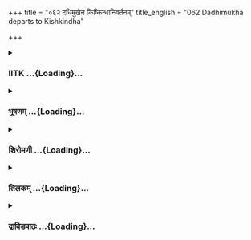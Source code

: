 +++
title = "०६२ दधिमुखेन किष्किन्धानिवर्तनम्"
title_english = "062 Dadhimukha departs to Kishkindha"

+++
<div caption="श्रीराम-हरिसीताराममूर्ति-घनपाठिभ्यां वचनम्" class="audioEmbed" src="https://archive.org/download/Ramayana-recitation-Sriram-harisItArAmamUrti-Ghanapaati-v2/Kanda_5/Kanda_5_SK-062-Dadhimukha_departs_to_Kishkindha.mp3"></div>

<div class="js_include collapsed" newlevelforh1="3" title="IITK" unfilled url="/purANam/rAmAyaNam/audIchya-pAThaH/iitk/5_sundarakANDam/08-rAma-darshanam/062_dadhimukhena_kiShkindhAnivartanam.md">
<details><summary><h3>IITK ...{Loading}...</h3></summary>

Guards of Madhuvanam headed by Dadhimukha move to report to Sugriva.



#### श्लोकः
##### मूलम्
तानुवाच हरिश्रेष्ठो हनुमान्वानरर्षभः।  
अव्यग्रमनसो यूयं मधु सेवत वानराः॥5.62.1॥  
अहमावारयिष्यामि युष्माकं परिपन्थिनः।

##### शब्दार्थः
हरिश्रेष्ठः foremost of the monkeys, वानरर्षभः bull among vanaras, हनुमान् Hanuman, तान् them, उवाच spoke, वानराः vanaras, यूयम् looking at, अव्यग्रमनसः devoid of any fear in your mind, मधु honey, सेवत take, अहम् I, युष्माकम् those, परिपन्थिनः who object to your action, अवायिष्यामि will prevent.

##### आङ्ग्लानुवादः
Hanuman, the foremost of the monkeys, bull among vanaras said, 'Enjoy the honey devoid of any fear. I shall prevent those who object to your action'.



#### श्लोकः
##### मूलम्
श्रुत्वा हनुमतो वाक्यं हरीणां प्रवरोऽङ्गदः॥5.62.2॥  
प्रत्युवाच प्रसन्नात्मा पिबन्तु हरयो मधु।

##### शब्दार्थः
हनुमतः Hanuman, वाक्यम् these words, श्रुत्वा hearing, हरीणाम् to the monkeys, प्रवरः distinguished, अङ्गदः Angada, प्रसन्नात्मा very pleased, प्रत्युवाच replied, हरयः vanaras, पिबन्तु you may drink.

##### आङ्ग्लानुवादः
Pleased with Hanuman's words, the distinguished Angada permitted the monkeys to drink.



#### श्लोकः
##### मूलम्
अवश्यं कृतकार्यस्य वाक्यं हनुमतो मया॥5.62.3॥  
अकार्यमपि कर्तव्यं किमङ्ग पुनरीदृशम्।

##### शब्दार्थः
कृतकार्यस्य one who has accomplished the task, हनुमतः Hanuman, वाक्यम् these words,  
अकार्यमपि tells not to do, मया by me, अवश्यम् surely, कर्तव्यम् what is to be done, ईदृशं पुनः when he has spoken again, किमङ्ग what to say?

##### आङ्ग्लानुवादः
Even if Hanuman, the achiever, forbids me to do something, I will do it. And now when he has permitted you, why hesitate ?



#### श्लोकः
##### मूलम्
अङ्गदस्य मुखाच्छ्रुत्वावचनं वानरर्षभाः॥5.62.4॥  
साधुसाध्विति संहृष्टा वानराः प्रत्यपूजयन्।

##### शब्दार्थः
वानरर्षभाः bulls among vanaras, वानराः vanaras, अङ्गदस्य Angada's, मुखात् from the mouth, वचः spoken, श्रुत्वा having heard, संहृष्टाः very happy, साधु साध्विति good words, प्रत्यपूजयन् praised.

##### आङ्ग्लानुवादः
Having heard the words that came from Angada's mouth, the bulls among vanaras praised him for his generous approval.



#### श्लोकः
##### मूलम्
पूजयित्वाङ्गदं सर्वे वानरा वानरर्षभम्॥5.62.5॥  
जग्मुर्मधुवनं यत्र नदीवेग इव द्रुमम्।

##### शब्दार्थः
सर्वे all, वानरा vanaras, वानरर्षभम् to bull among vanaras, अङ्गदम् to Angada, पूजयित्वा having praised, मधुवनम् Madhuvanam, यत्र there, नदीवेगः fast flowing river, द्रुमम् इव like tree, जग्मुः went.

##### आङ्ग्लानुवादः
The vanaras praised Angada, the bull among vanaras and went to Madhuvanam swiftly like a fastflowing river going to uproot a tree.



#### श्लोकः
##### मूलम्
ते प्रविष्टा मधुवनं पालानाक्रम्य वीर्यतः॥5.62.6॥  
अतिसर्गाच्च पटवो दृष्ट्वा श्रुत्वा च मैथिलीम्।  
पपुस्सर्वे मधु तदा रसवत्फलमाददुः॥5.62.7॥

##### शब्दार्थः
मैथिलीम् Mythili, दृष्ट्वा having seen, श्रुत्वा heard, अतिसर्गाच्च overjoyed with success,  
मधुवनम् Madhuvanam, प्रविष्टाः entered, पालान् guards, वीर्यतः violently, आक्रम्य attacked, तदा then, मधु Madhu, पपुः drank, रसवत् tasty, फलम् fruits, आददुः ate.

##### आङ्ग्लानुवादः
Overjoyed at the news of Mythili, being seen, the vanaras entered Madhuvanam and attacked the guards violently, drank the honey and ate the tasty fruits.



#### श्लोकः
##### मूलम्
उत्पत्य च ततस्सर्वे वनपालान् समागतान्।  
ताडयन्ति स्म शतशस् सक्तान्मधुवने तदा॥5.62.8॥

##### शब्दार्थः
तदा then, सर्वे all, मधुवने in Madhuvanam, शतशः in many ways, सक्तान् vanaras, समागतान् came together, वनपालान् guards protecting the garden, उत्पत्य risen up, ततः then, ताडयन्ति स्म struck.

##### आङ्ग्लानुवादः
All the vanaras collected together, entered the Madhuvanam and attacked in many ways the guards protecting  the  garden.



#### श्लोकः
##### मूलम्
मधूनि द्रोणमात्राणि बाहुभिः परिगृह्य ते।  
पिबन्ति सहितास् सर्वे निघ्नन्ति स्म तथापरे॥5.62.9॥

##### शब्दार्थः
ते सर्वे all of them, बाहुभिः many, द्रोणमात्राणि of huge size (large containers made of leather, a drona is a measure of two litres), मधूनि honey, परिगृह्य took hold of, सहिताः together, पिबन्ति  drinking, अपरे others, निघ्नन्ति स्म were preventing.

##### आङ्ग्लानुवादः
All of them now gathered at one place and drank honey from large containers. Others were busy preventing the guards.



#### श्लोकः
##### मूलम्
केचित्पीत्वा प्रविध्यन्ति मधूनि मधुपिङ्गलाः।  
मधूच्छिष्टेन केचिच्च जग्मुरन्योन्यमुत्कटाः॥5.62.10॥

##### शब्दार्थः
मधुपिङ्गलाः honeycoloured, केचित् some, मधूनि honey, पीत्वा were drinking, प्रविध्यन्ति throwing, केचिच्च some, मधूच्छिष्ठेन chunks of honey combs, उत्कटाः intoxicated, अन्योन्यम् with each other, जग्मुः went about.

##### आङ्ग्लानुवादः
The honeycoloured monkeys drank honey. Some threw large chunks of honey combs after drinking and some went about intoxicated.



#### श्लोकः
##### मूलम्
अपरे वृक्षमूले तु शाखां गृह्य व्यवस्थिताः।  
अत्यर्थं च मदग्लानाः पर्णान्यास्तीर्य शेरते॥5.62.11॥

##### शब्दार्थः
अपरे some others, शाखाम् branches of trees, गृह्य taking, वृक्षमूले at the root of trees, व्यवस्थिताः stayed, अत्यर्थम् on account of drinking, मदग्लानाः sweet drinks, पर्णानि leaves, आस्तीर्य spreading, शेरते lay down.

##### आङ्ग्लानुवादः
Some took branches of trees and rested at the root of trees. Some totally languid lay down spreading leaves due to drinking of sweet drinks.



#### श्लोकः
##### मूलम्
उन्मत्तभूताः प्लवगा मधुमत्ताश्च हृष्टवत्।  
क्षिपन्ति च तथान्योन्यं स्खलन्ति च तथाऽपरे॥5.62.12॥

##### शब्दार्थः
मधुमत्ताः by drinking of honey, प्लवगाः vanaras, उन्मत्तभूताः like mad people, हृष्टवत् joyfully, अन्योन्यम् each other, क्षिपन्ति pushing each other, अपरे others, स्खलन्ति च were shaking unsteady.

##### आङ्ग्लानुवादः
Intoxicated with drink, some behaved like mad people, some pushed others senselessly and some were unsteady and shaky.



#### श्लोकः
##### मूलम्
केचित् क्ष्वेलां प्रकुर्वन्ति केचित् कूजन्ति हृष्टवत्।  
हरयोमधुना मत्ताः केचित्सुप्ता महीतले॥5.62.13॥

##### शब्दार्थः
केचित् some, क्ष्वेलाम् प्रकुर्वन्ति roared, केचित् some, हृष्टवत् happy, कूजन्ति cooing like the birds, मधुना by the drinking of honey, मत्ताः drowsy, केचित् हरयः some vanaras, महीतले on the ground, सुप्ताः slept.

##### आङ्ग्लानुवादः
Some roared, some warbled happily, some felt drowsy, drinking honey and some  
dropped off to sleep on the ground.



#### श्लोकः
##### मूलम्
कृत्वा केचिद्धसन्त्यन्ये केचित्कुर्वन्ति चेतरत्।  
कृत्वा केचिद्वदन्त्यन्ये केचिद्बुध्यन्ति चेतरत्॥5.62.14॥

##### शब्दार्थः
केचित् some, कृत्वा having done, हसन्ति laughing, अन्ये others, केचित् some, इतरत् different, कुर्वन्ति doing, केचित् some, कृत्वा having done, वदन्ति were telling others, अन्ये others, केचित् some, इतरत् something else, बुध्यन्ति thought of doing.

##### आङ्ग्लानुवादः
Some made others laugh, some provoked others and some thought of doing something else having got over the intoxication.



#### श्लोकः
##### मूलम्
येऽप्यत्र मधुपालास् स्युः प्रेष्या दधिमुखस्य तु।  
तेऽपि तैर्वानरैर्भीमैः प्रतिषिद्धा दिशो गताः॥5.62.15॥

##### शब्दार्थः
अत्र there, दधिमुखस्य Dadhimukha's, प्रेष्याः engaged, मधुपालाः guards of Madhuvanam, ये those, स्युः to cover, तेऽपि were also, भीमैः fierce, वानरैः vanaras, प्रतिषिद्धाः driven away, दिशः in all directions, गताः went.

##### आङ्ग्लानुवादः
All the guards engaged in protecting the garden were driven away in all directions by the fierce vanaras.



#### श्लोकः
##### मूलम्
जानुभिस्तु प्रकृष्टाश्च देवमार्गं प्रदर्शिताः।  
अब्रुवन् परमोद्विग्ना गत्वा दधिमुखं वचः॥5.62.16॥

##### शब्दार्थः
जानुभिः knees, प्रकृष्टाः drawn forth, देवमार्गम् towards the path of gods, प्रदर्शिताः exhibiting, परमोद्विग्नाः greatly disturbed, दधिमुखम् to Dadhimukha, गत्वा having gone, वचः these words, अब्रुवन् said.

##### आङ्ग्लानुवादः
Some were dragged on their knees and tossed up. Some monkeys exhibited their private parts, showing indecent behaviour. Dadhimukha, highly disturbed at this, saidः



#### श्लोकः
##### मूलम्
हनूमता दत्तवरैर्हतं मधुवनं बलात्।  
वयं च जानुभिः कृष्टा देवमार्गं च दर्शिताः॥5.62.17॥

##### शब्दार्थः
हनूमता Hanuman, दत्तवरैर्हतं by whom they were permitted, वयं च and us, मधुवनं Madhuvanam, जानुभिः knees, बलात् forcefully, कृष्टा holding, देवमार्गं च  dragged to the private parts, दर्शिताः and showed.

##### आङ्ग्लानुवादः
Permitted by Hanuman (to enter Madhuvanam and drink), they dragged one another forcefully tossed up  on their knees showing their private parts.



#### श्लोकः
##### मूलम्
ततो दधिमुखः क्रुद्धो वनपस्तत्र वानरः।  
हतं मधुवनं श्रुत्वा सान्त्वयामास तान् हरीन्॥5.62.18॥

##### शब्दार्थः
ततः then, तत्र there, वनपः guardian of the garden, दधिमुखः Dadhimukha, वानरः vanara, क्रुद्धः furious, मधुवनम् Madhuvanam, हतम् destoyed, श्रुत्वा having heard, हरीन् vanaras, सान्त्वयामास with soothing words.

##### आङ्ग्लानुवादः
Then Dadhimukha, the guardian of the garden became furious on the vanaras. Having heard from the guards that the garden was destroyed, he said soothing words to them.



#### श्लोकः
##### मूलम्
इहागच्छत गच्छामो वानरान् बलदर्पितान्।  
बलेन वारयिष्यामो मधु भक्षयतो वयम्॥5.62.19॥

##### शब्दार्थः
इह here, आगच्चत come, गच्चामः will go, वयम् we, बलदर्पितान् proud of their power, मधु Madhu, भक्षयतः consume honey, वानरान् vanaras, बलेन forcibly, वारयिष्यामः will prevent them.

##### आङ्ग्लानुवादः
"Come, we will all go there to Madhuvanam and prevent forcibly the vanaras who have consumed honey proud of their power.



#### श्लोकः
##### मूलम्
श्रुत्वा दधिमुखस्येदं वचनं वानरर्षभाः।  
पुनर्वीरा मधुवनं तेनैव सहसा ययुः॥5.62.20॥

##### शब्दार्थः
वीराः heroes, वानरर्षभाः bull among vanaras, दधिमुखस्य Dadhimukha's, इदम् this kind of, वचनम् words, श्रुत्वा having heard, सहसा quickly, तेनैव along with him, पुनः again, मधुवनम् Madhuvanam, ययुः went.

##### आङ्ग्लानुवादः
"The heroes, bulls among vanaras, heard Dadhimukha and quickly entered Madhuvanam along with him.



#### श्लोकः
##### मूलम्
मध्ये चैषां दधिमुखः प्रगृह्य तरसा तरुम्।  
समभ्यधावद्वेगेन ते च सर्वे प्लवङ्गमाः॥5.62.21॥

##### शब्दार्थः
एषाम् their, मध्ये way, दधिमुखः Dadhimukha, तरसा energetic, तरुम् tree, प्रगृह्य taking up, वेगेन swiftly, समभ्यधावत् following, ते they, सर्वे all, प्लवङ्गमाः च the leaping vanaras.

##### आङ्ग्लानुवादः
On the way, the energetic Dadhimukha took up a tree and ran to the leaping vanaras swiftly with guards following him.



#### श्लोकः
##### मूलम्
ते शिलाः पादपांश्चापि पर्वतांश्चापि वानराः।  
गृहीत्वाऽऽभ्यगमन् क्रुद्धा यत्र ते कपिकुञ्जराः॥5.62.22॥

##### शब्दार्थः
ते वानराः those vanaras, क्रुद्धाः furious, शिलाः rocks, पादपांश्चापि also trees, पर्वतांश्चापि even mountains, गृहीत्वा took up, ते they, कपिकुञ्जराः elephant of monkeys, यत्र there, अभ्यगमन् went.

##### आङ्ग्लानुवादः
The furious vanara guards lifted rocks, trees and even mountains and went behind Dadhimukha the elephant among the vanaras.



#### श्लोकः
##### मूलम्
ते स्वामिवचनं वीरा हृदयेष्ववसज्य तत्।  
त्वरया ह्यभ्यधावन्त सालतालशिलायुधाः॥5.62.23॥

##### शब्दार्थः
वीराः heroic, ते they, तत् that, स्वामिवचनम् leader's words, हृदयेषु in their heart, अवसज्य rushed, सालतालशिलायुधाः Sala, Tala trees as weapons, त्वरया at once, अभ्यधावन्त ran.

##### आङ्ग्लानुवादः
The heroic vanaras held Sala and Tala trees and rushed at once keeping their leader's words in mind.



#### श्लोकः
##### मूलम्
वृक्षस्थांश्च तलस्थांश्च वानरान् बलदर्पितान्।  
अभ्यक्रामंस्ततो वीराः पालास्तत्र सहस्रशः॥5.62.24॥

##### शब्दार्थः
ततः then, वीराः heroic, पालाः guards, सहस्रशः in thousands, वृक्षस्थांश्च on the trees, तलस्थांश्च under the trees, बलदर्पितान् proud of their power, वानरान् vanaras, अभ्यक्रामन् attacked.

##### आङ्ग्लानुवादः
Then the heroic guards in their thousands fell on the vanaras proud of their power on and under the tala trees.



#### श्लोकः
##### मूलम्
अथ दृष्ट्वा दधिमुखं क्रुद्धं वानरपुङ्गवाः।  
अभ्यधावन्त वेगेन हनुमत्प्रमुखास्तदा॥5.62.25॥

##### शब्दार्थः
अथ and then, हनुमत्प्रमुखाः leader Hanuman, वानरपुङ्गवाः foremost of vanaras, तदा then, दधिमुखम् Dadhimukha's, क्रुद्धम् fury, दृष्ट्वा having seen, वेगेन swiftly, अभ्यधावन्त went there.

##### आङ्ग्लानुवादः
Having seen the fury of Dadhimukha, Hanuman the leader of the vanaras went to him swiftly.



#### श्लोकः
##### मूलम्
तं सवृक्षं महाबाहुमापतन्तं महाबलम्।  
आर्यकं प्राहरत्तत्र बाहुभ्यां कुपितोऽङ्गदः॥5.62.26॥

##### शब्दार्थः
कुपितः angry, अङ्गदः Angada, सवृक्षम् with trees, महाबाहुम् strongarmed, महाबलम् powerful, आपतन्तम् coming, तम् him, आर्यकम् तत्र there, बाहुभ्याम् with both hands, प्राहरत्  
clasped tightly.

##### आङ्ग्लानुवादः
Seeing the revered, powerful and strongarmed Dadhimukha rushing to him, the angry Angada caught him with both hands tightly.



#### श्लोकः
##### मूलम्
मदान्धश्च न वेदैनमार्यकोऽयं ममेति सः।  
अथैनं निष्पिपेषाशु वेगवद्वसुधातले॥5.62.27॥

##### शब्दार्थः
सः he, मदान्धश्च blinded by arrogance, अयम् this, मम my, आर्यकः revered, इति this, एनम् therefore, न वेद not understnding that (I am his granduncle), अथ now, एनम् therefore, वसुधातले on the floor, वेगवत् forcibly, आशु him, निष्पिपेष pushed.

##### आङ्ग्लानुवादः
"Blinded by arrogance, the prince pushed him (Dadhimukha) on the floor forcibly,  forgetting that he was his revered granduncle.



#### श्लोकः
##### मूलम्
स भग्नबाहूरुभुजो विह्वलश्शोणितोक्षितः।  
मुमोह सहसा वीरो मुहूर्तं कपिकुञ्जरः॥5.62.28॥

##### शब्दार्थः
भग्नबाहूरुभुजः with shoulders and arms broken, विह्वलः battered, शोणितोक्षितः body drenched in blood, सः he, Dadhimukha, वीरः a hero, कपिकुञ्जरः elephant among monkeys, सहसा at once, मुहूर्तम् in a moment, मुमोह lost conciousness.

##### आङ्ग्लानुवादः
The heroic Dadhimukha, an elephant among monkeys, with his shoulders and arms broken, and body drenched in blood lost his consciousness instantly.



#### श्लोकः
##### मूलम्
स समाश्वस्य सहसा सङ्कृद्धो राजमातुलः।  
वानरान्वारयामास दण्डेन मधुमोहितान्॥5.62.29॥

##### शब्दार्थः
राजमातुलः maternal uncle of the king, सः he, सहसा at once, समाश्वस्य coming out of unconscious state, सङ्कृद्धः furious, मधुमोहितान् deluded by drinking, वानरान् vanaras, दण्डेन with a stick, वारयामास chased.

##### आङ्ग्लानुवादः
At once Dadhimukha, the maternal uncle of the king became conscious and chased with a stick the intoxicated vanaras.



#### श्लोकः
##### मूलम्
स कथञ्चिद्विमुक्तस्स्तैर्वानरैर्वानरर्षभः।  
उवाचैकान्तमाश्रित्य भृत्यान् स्वान् समुपागतान्॥5.62.30॥

##### शब्दार्थः
तैः they, वानरैः vanaras, कथञ्चित् with great difficulty, विमुक्तः escaped, सः he, Dadhimukha, वानरर्षभः bull among monkeys, एकान्तम् secluded, आश्रित्य reached, समुपागतान् returned, स्वान् them, भृत्यान् servants, उवाच said.

##### आङ्ग्लानुवादः
Escaping from the vanaras with great difficulty, Dadhimukha,  a bull among monkeys, repaired to a secluded place and said to his servantsः



#### श्लोकः
##### मूलम्
एते तिष्ठन्तु गच्छामो भर्ता नो यत्र वानरः।  
सुग्रीवो विपुलग्रीवः सह रामेण तिष्ठति॥5.62.31॥

##### शब्दार्थः
एते let them, तिष्ठन्तु stay, नः our, भर्ता king, वानरः vanaras, विपुलग्रीवः one with broad neck, सुग्रीवः Sugriva, यत्र there, रामेण सह with Rama, तिष्ठति will be staying, गच्चामः let us go.

##### आङ्ग्लानुवादः
"Let them stay here. Our broadnecked king Sugriva will be there with Rama. Let us go to him.



#### श्लोकः
##### मूलम्
सर्वं चैवाङ्गदे दोषं श्रावयिष्यामि पार्थिवे।  
अमर्षी वचनं श्रुत्वा घातयिष्यति वानरान्॥5.62.32॥

##### शब्दार्थः
अङ्गदे Angada, सर्वम् all, दोषम् mistakes, पार्थिवे to the king, श्रावयिष्यामि will let him know, वचनम् these words, श्रुत्वा having heard, अमर्षि very furious, वानरान् vanaras, घातयिष्यति will put an end.

##### आङ्ग्लानुवादः




#### श्लोकः
##### मूलम्
इष्टं मधुवनं ह्येतत्पार्थिवस्य महात्मनः।  
पितृपैतामहं दिव्यं देवैरपि दुरासदम्॥5.62.33॥

##### शब्दार्थः
पितृपैतामहम् from grandfather and father, दिव्यम् wonderful, देवैरपि even for devatas, दुरासदम् forbidden, एतत् this, मधुवनम् Madhuvanam, महात्मनः great self, पार्थिवस्य to the king, इष्टं हि very dear.

##### आङ्ग्लानुवादः
'Madhuvan has come down to us from our forefather's time. Dear to the king, its entry is prohibited even to the gods.



#### श्लोकः
##### मूलम्
स वानरानिमान् सर्वान् मधुलुब्धान् गतायुषः।  
घातयिष्यति दण्डेन सुग्रीवस्ससुहृज्जनान्॥5.62.34॥

##### शब्दार्थः
सः सुग्रीवः that Sugriva, मधुलुब्धान् those greedy for honey, गतायुषः doomed, ससुहृज्जनान् their friends, इमान् these, सर्वान् all, वानरान् vanaras, दण्डेन with a stick, घातयिष्यति will be beaten.

##### आङ्ग्लानुवादः
'Sugriva will chase all the vanaras and their friends greedy for honey. They will be punished with a stick. They are doomed'.



#### श्लोकः
##### मूलम्
वध्या ह्येते दुरात्मानो नृपाज्ञापरिभाविनः।  
अमर्षप्रभवो रोषस्सफलो नो भविष्यति॥5.62.35॥

##### शब्दार्थः
नृपाज्ञापरिभाविनः who have disobeyed the king's order, एते they, दुरात्मनः evilminded, वध्याः हि indeed deserve to be killed, अमर्षप्रभवः forbearance king, नः रोषः our fury, सफलः will result in success, भविष्यति will be.

##### आङ्ग्लानुवादः
'Indeed those evilminded ones who have disobeyed the king's order deserve to be killed.That way our fury and forbearance will result in success'.



#### श्लोकः
##### मूलम्
एवमुक्त्वा दधिमुखो वनपालान्महाबलः।  
जगाम सहसोत्पत्य वनपालैस्समन्वितः॥5.62.36॥

##### शब्दार्थः
महाबलः very powerful, दधिमुखः Dadhimukha, वनसालान् garden protectors, एवम् in that way, उक्त्वा having said, सहसा at once, वनपालैः garden guards, समन्वितः along with them, उत्पत्य rising to the sky, जगाम went.

##### आङ्ग्लानुवादः
Powerful Dadhimukha having said that to the guardians of the garden rose up to the sky and went off with them.



#### श्लोकः
##### मूलम्
निमेषान्तरमात्रेण स हि प्राप्तो वनालयः।  
सहस्रांशुसुतो धीमान् सुग्रीवो यत्र वानरः॥5.62.37॥

##### शब्दार्थः
सः he, वनालयः forestdweller, सहस्रांशुसुतः to the son of Sungod, धीमान् wise, सुग्रीवः वानरः to the vanara Sugriva, यत्र there, निमेषान्तरमात्रेण in a moment's time, प्राप्तः reached.

##### आङ्ग्लानुवादः
In a moment, Dadhimukha reached the place where wise Sugriva, the son of Sungod was there



#### श्लोकः
##### मूलम्
रामं च लक्ष्मणं चैव दृष्ट्वा सुग्रीवमेव च।  
समप्रतिष्ठां जगतीमाकाशान्निपपात ह॥5.62.38॥

##### शब्दार्थः
रामं च Rama, लक्ष्मणं चैव and also Lakshmana, सुग्रीवमेव च and also Sugriva, दृष्ट्वा seeing, आकाशात् from the sky, समप्रतिष्ठाम् even, जगतीम् ground, निपपात landed.

##### आङ्ग्लानुवादः
Seeing Rama, Lakshmana and also Sugriva from the sky he landed on an even ground.



#### श्लोकः
##### मूलम्
सन्निपत्य महावीर्यस्सर्वैस्तैः परिवारितः।  
हरिर्दधिमुखः पालैः पालानां परमेश्वरः॥5.62.39॥  
स दीनवदनो भूत्वा कृत्वा शिरसि चाञ्जलिम्।  
सुग्रीवस्य शुभौ मूर्ध्ना चरणौ पत्यपीडयत्॥5.62.40॥

##### शब्दार्थः
सर्वैः all, तैः पालैः those guards, परिवारितः the servants, पालानाम् king, परमेश्वरः lord, हरिः of monkeys, महावीर्यः great hero, सः दधिमुखः that Dadhimukha, दीनवदनः with a painful expression on the face, शिरसि head bowed down, अञ्जलिम् salutations with folded hands, कृत्वा having offered, सन्निपत्य surrounded by, सुग्रीवस्य Sugriva, शुभे auspicious, चरणौ feet, मूर्ध्ना touching with his forehead, पत्यपीडयत् painful obeisance.

##### आङ्ग्लानुवादः
Dadhimukha, a great hero and king of the guards protecting Madhuvanam surrounded by his servants, with a sad expression on his face offered painful obeisance with folded hands bowing down his forehead at the feet of Sugriva.  

#### समाप्तिः
 श्रीमद्रामायणे वाल्मीकीय आदिकाव्ये सुन्दरकाण्डे द्विषष्टितमस्सर्गः॥  
Thus ends the sixtysecond sarga of Sundarakanda of the holy Ramayana, the first epic composed by sage Valmiki.

</details>
</div>
<div class="js_include collapsed" newlevelforh1="3" title="भूषणम्" unfilled url="/purANam/rAmAyaNam/audIchya-pAThaH/TIkA/bhUShaNa_iitk/5_sundarakANDam/08-rAma-darshanam/062_dadhimukhena_kiShkindhAnivartanam.md">
<details><summary><h3>भूषणम् ...{Loading}...</h3></summary>



तानुवाच हरिश्रेष्ठो हनुमान् वानरर्षभः ।  

अव्यग्रमनसो यूयं मधु सेवत वानराः ।  

अहमावारयिष्यामि युष्माकं परिपन्थिनः  ॥  ५।६२।१  ॥   

श्रुत्वा हनुमतो वाक्यं हरीणां प्रवरो ऽङ्गदः ।  

प्रत्युवाच प्रसन्नात्मा पिबन्तु हरयो मधु  ॥  ५।६२।२  ॥   

तानित्यादि । तान् दधिमुखकलहव्याकुलितान् । अन्ये तु तानुवाचेत्यादिना
पूर्वसर्गोक्तं संक्षोपेणानूद्य उपरि गच्छतीत्याचक्षते । अपरे तु सर्गमुखे
केचिच्छ्लोकाः पतिताः इत्याहुः  ॥  ५।६२।१,२  ॥   

  

अवश्यं कृतकार्यस्य वाक्यं हनुमतो मया ।  

अकार्यमपि कर्तव्यं किमङ्ग पुनरीदृशम्  ॥  ५।६२।३  ॥   

अङ्गेति सम्बोधने निपातः  ॥  ५।६२।३  ॥   

  

अङ्गदस्य मुखाच्छ्रुत्वा वचनं वानरर्षभाः ।  

साधु साध्विति संहृष्टा वानराः प्रत्यपूजयन्  ॥  ५।६२।४  ॥   

अङ्गदस्य स्वामिनः मुखाद्वचनं हनुमदुक्तं श्रुत्वा  ॥  ५।६२।४  ॥   

  

पूजयित्वा ऽङ्गदं सर्वे वानरा वानरर्षभम् ।  

जग्मुर्मधुवनं यत्र नदीवेगा इव द्रुतम्  ॥  ५।६२।५  ॥   

जग्मुर्मधुवनमिति प्रदेशभेदविवक्षया । यद्वा दधिमुखनिवारणेन भीतानां
हनुमदङ्गदाभ्यां पुनरनुज्ञापनेन पुनर्जग्मुरित्यर्थः  ॥  ५।६३।५  ॥   

  

ते प्रविष्टा मधुवनं पालानाक्रम्य वीर्यतः  ॥  ५।६२।६  ॥   

अतिसर्गाच्च पटवो दृष्ट्वा श्रुत्वा च मैथिलीम् ।  

पपुः सर्वे मधु तदा रसवत् फलमाददुः  ॥  ५।६२।७  ॥   

वीर्यतः बलात् । अतिसर्गादङ्गदाभ्यनुज्ञानात् । दृष्ट्वा श्रुत्वा च
मैथिलीं दर्शनश्रवणाभ्यां च हेतुना । वनपालानाक्रम्य आक्षिप्य  ॥  ५।६२।६,७
 ॥   

  

उत्पत्य च ततः सर्वे वनपालान् समागतान् ।  

ताडयन्ति स्म शतशः सक्तान् मधुवने तदा  ॥  ५।६२।८  ॥   

सक्तान् वनपालने रतान्  ॥  ५।६२।८  ॥   

  

मधूनि द्रोणमात्राणि बाहुभिः परिगृह्य ते ।  

पिबन्ति सहिताः सर्वे निघ्नन्ति स्म तथा ऽपरे  ॥  ५।६२।९  ॥   

मधूनि मधुपटलानि । द्रोणमात्राणि द्रोणप्रमाणानि आढकप्रमाणानि । निघ्नन्ति
स्म पीतावशिष्टानि मधुपटलानि भिन्दन्ति स्म  ॥  ५।६२।९  ॥   

  

केचित्पीत्वा ऽपविध्यन्ति मधूनि मधुपिङ्गलाः ।  

मधूच्छिष्टेन केचिच्च जघ्नुरन्योन्यमुत्कटाः  ॥  ५।६२।१०  ॥   

अपरे वृक्षमूले तु शाखां गृह्य व्यवस्थिताः ।  

अत्यर्थं च मदग्लानाः पर्णान्यास्तीर्य शेरते  ॥  ५।६२।११  ॥   

अपविध्यन्ति अवक्षिपन्ति । मधूच्छिष्टेन सिक्थकेन । "मधूच्छिष्टं तु
सिक्थकम्" इत्यमरः । उत्कटाः मत्ताः  ॥  ५।६२।१०,११  ॥   

  

उन्मत्तभूताः प्लवगा मधुमत्ताश्च हृष्टवत् ।  

क्षिपन्ति च तदा ऽन्योन्यं स्खलन्ति च तथा ऽपरे  ॥  ५।६२।१२  ॥   

हृष्टवत् हर्षयुक्तमिति क्रियाविशेषणम् । हृष्टार्हमिति वार्थः । क्षिपन्ति
उत्क्षिप्य पातयन्ति । स्खलन्ति पादेन नुदन्तीत्यर्थः  ॥  ५।६२।१२  ॥   

  

केचित् क्ष्वेलां प्रकुर्वन्ति केचित् कूजन्ति हृष्टवत् ।  

हरयो मधुना मत्ताः केचित् सुप्ता महीतले  ॥  ५।६२।१३  ॥   

क्ष्वेलां सिंहनादम् । "क्ष्वेला तु सिंहनादः स्यात्" इत्यमरः । कूजन्ति
पक्षिवच्छब्दायन्ते  ॥  ५।६२।१३  ॥   

  

कृत्वा केचिद्धसन्त्यन्ये केचित् कुर्वन्ति चेतरत् ।  

कृत्वा केचिद्वदन्त्यन्ये केचिद्बुद्ध्यन्ति चेतरत्  ॥  ५।६२।१४  ॥   

ये ऽप्यत्र मधुपालाः स्युः प्रेष्या दधिमुखस्य तु ।  

ते ऽपि तैर्वानरैर्भीमैः प्रतिषिद्धा दिशो गताः  ॥  ५।६२।१५  ॥   

अन्ये अवाच्यं किंचिद्ग्राम्यं कर्म कृत्वा हसन्ति । इतरत् तद्विलक्षणं
ग्राम्यं कर्म केचित्कुर्वन्ति । केचिदन्यत् ग्राम्यं कर्म कृत्वा
अस्माभिरिदं कृतमिति वदन्ति उच्चारयन्ति । केचिदितरद्रुव्यन्ति एवं
करिष्यामिति सङ्कल्पयन्तीत्यर्थः  ॥  ५।६२।१४,१५  ॥   

  

जानुभिस्तु प्रकृष्टाश्च देवमार्गं प्रदर्शिताः ।  

अब्रुवन् परमोद्विग्ना गत्वा दधिमुखं वचः  ॥  ५।६२।१६  ॥   

हनूमता दत्तवरैर्हतं मधुवनं बलात् ।  

वयं च जानुभिः कृष्टा देवमार्गं च दर्शिताः  ॥  ५।६२।१७  ॥   

ततो दधिमुखः क्रुद्धो वनपस्तत्र वानरः ।  

हतं मधुवनं श्रुत्वा सान्त्वयामास तान् हरीन्  ॥  ५।६२।१८  ॥   

जानुभिः प्रकृष्टाः । जानून्यवलम्ब्य कृष्टा इत्यर्थः । देवमार्गम्
अपानद्रारम् । देवशब्दो वायुवाची । उपनिषदि वायुलोके देवलोकशब्दप्रयोगात् ।
दर्शिताः दर्शनं कारिताः । दृशेरुपसङ्ख्यानादणिकर्तुः कर्मत्वम् ।
"ण्यन्तात्कर्तुश्च कर्मणः " इति तस्यै वाभिधेयत्वं च  ॥  ५।६२।१६१८  ॥   

  

इहागच्छत गच्छामो वानरान् बलदर्पितान् ।  

बलेन वारयिष्यामो मधु भक्षयतो वयम्  ॥  ५।६२।१९  ॥   

श्रुत्वा दधिमुखस्येदं वचनं वानरर्षभाः ।  

पुनर्वीरा मधुवनं तेनैव सहसा ययुः  ॥  ५।६२।२०  ॥   

मध्ये चैषां दधिमुखः प्रगृह्य तरसा तरुम् ।  

समभ्यधावद्वेगेन ते च सर्वे प्लवङ्गमाः  ॥  ५।६२।२१  ॥   

ते शिलाः पादपांश्चापि पर्वतांश्चापि वानराः ।  

गृहीत्वा ऽभ्यगमन् क्रुद्धा यत्र ते कपिकुञ्जराः  ॥  ५।६२।२२  ॥   

ते स्वामिवचनं वीरा हृदयेष्ववसज्य तत् ।  

त्वरया ह्यभ्यधावन्त सालतालशिलायुधाः  ॥  ५।६२।२३  ॥   

वृक्षस्थांश्च तलस्थांश्च वानरान् बलदर्पितान् ।  

अभ्यक्रामंस्ततो वीराः पालास्तत्र सहस्रशः  ॥  ५।६२।२४  ॥   

अथ दृष्ट्वा दधिमुखं क्रुद्धं वानरपुङ्गवाः ।  

अभ्यधावन्त वेगेन हनुमत्प्रमुखास्तदा  ॥  ५।६२।२५  ॥   

तं सवृक्षं महाबाहुमापतन्तं महाबलम् ।  

आर्यकं प्राहरत्तत्र बाहुभ्यां कुपितो ऽङ्गदः  ॥  ५।६२।२६  ॥   

मदान्धश्च न वेदैनमार्यको ऽयं ममेति सः ।  

अथैनं निष्पिपेषाशु वेगवद्वसुधातले  ॥  ५।६२।२७  ॥   

स भग्नबाहूरुभुजो विह्वलः शोणितोक्षितः ।  

मुमोह सहसा वीरो मुहूर्तं कपिकुञ्जरः  ॥  ५।६२।२८  ॥   

स समाश्वस्य सहसा संक्रुद्धो राजमातुलः ।  

वानरान् वारयामास दण्डेन मधुमोहितान्  ॥  ५।६२।२९  ॥   

स कथंचिद्विमुक्तस्तैर्वानरैर्वानरर्षभः ।  

उवाचैकान्तमाश्रित्य भृत्यान् स्वान् समुपागतान्  ॥  ५।६२।३०  ॥   

एते तिष्ठन्तु गच्छामो भर्ता नो यत्र वानरः ।  

सुग्रीवो विपुलग्रीवः सह रामेण तिष्ठति  ॥  ५।६२।३१  ॥   

सर्वं चैवाङ्गदे दोषं श्रावयिष्यामि पार्थिवे ।  

अमर्षी वचनं श्रुत्वा घातयिष्यति वानरान्  ॥  ५।६२।३२  ॥   

इष्टं मधुवनं ह्येतत् सुग्रीवस्य महात्मनः ।  

पितृपैतामहं दिव्यं देवैरपि दुरासदम्  ॥  ५।६२।३३  ॥   

गच्छाम इति तैः साहित्येन बहुवचनम् । आत्मनि बहुवचनं वा  ॥  ५।६२।१९३३ ॥   

  

स वानरानिमान् सर्वान् मधुलुब्धान् गतायुषः ।  

घातयिष्यति दण्डेन सुग्रीवः ससुहृज्जनान्  ॥  ५।६२।३४  ॥   

गतायुष इत्यधिक्षेपवचनम्  ॥  ५।६२।३४  ॥   

  

वध्या ह्येते दुरात्मानो नृपाज्ञापरिभाविनः ।  

अमर्षप्रभवो रोषः सफलो नो भविष्यति  ॥  ५।६२।३५  ॥   

एवमुक्त्वा दधिमुखो वनपालान् महाबलः ।  

जगाम सहसोत्पत्य वनपालैः समन्वितः  ॥  ५।६२।३६  ॥   

वध्या ह्येत इति । अमर्षप्रभवः अक्षमाजन्यः । रोषस्य तज्जन्यत्वं च यो
यस्मै न सहते तस्मै क्रुद्ध्यतीति प्रसिद्धम्  ॥  ५।६२।३५,३६  ॥   

  

निमेषान्तरमात्रेण स हि प्राप्तो वनालयः ।  

सहस्रांशुसुतो धीमान् सुग्रीवो यत्र वानरः  ॥  ५।६२।३७  ॥   

निमेषान्तरेति । निमेषान्तरमात्रेण निमेषावकाशमात्रेण । वनालयः वानरः  ॥ 
५।६२।३७  ॥   

  

रामं च लक्ष्मणं चैव दृष्ट्वा सुग्रीवमेव च ।  

समप्रतिष्ठां जगतीमाकाशान्निपपात ह  ॥  ५।६२।३८  ॥   

सन्निपत्य महावीर्यः सर्वैस्तैः परिवारितः ।  

हरिर्दधिमुखः पालैः पालानां परमेश्वरः  ॥  ५।६२।३९  ॥   

रामं चेति । समप्रतिष्ठां समतलाम् । जगतीं भूमिम्  ॥  ५।६२।३८,३९  ॥   

  

स दीनवदनो भूत्वा कृत्वा शिरसि चाञ्जलिम् ।  

सुग्रीवस्य शुभौ मूर्ध्ना चरणौ प्रत्यपीडयत्  ॥  ५।६२।४०  ॥   

इत्यार्षे श्रीरामायणे वाल्मीकीये आदिकाव्ये श्रीमत्सुन्दरकाण्डे
द्विषष्टितमः सर्गः  ॥  ५।६२  ॥   

अस्मिन्सर्गे चत्वारिंशच्छ्लोकाः  ॥  ५।६२।४०  ॥   

इति श्रीगोविन्दराजविरचिते श्रीरामायणभूषणे श्रृङ्गारतिलके
सुन्दरकाण्डव्याख्याने द्विषष्टितमः सर्गः  ॥  ५।६२  ॥   



</details>
</div>
<div class="js_include collapsed" newlevelforh1="3" title="शिरोमणी" unfilled url="/purANam/rAmAyaNam/audIchya-pAThaH/TIkA/shiromaNI_iitk/5_sundarakANDam/08-rAma-darshanam/062_dadhimukhena_kiShkindhAnivartanam.md">
<details><summary><h3>शिरोमणी ...{Loading}...</h3></summary>



वानरकर्तृकरक्षकपराभवानन्तरकालिकं वृत्तान्तमाह-- तामित्यादिभिः । हे
वानराः युष्माकं परिपन्थिनः रिपून् अहम् आवर्जयिष्यामि अतो यूयं मधु सेवत
पिबत इति वचो हनूमान् तान् वानरान् उवाच । सार्धश्लोक एकान्वयी  ॥  ५।६२।१
 ॥   

  

श्रुत्वेति । हनूमतो वाक्यं श्रुत्वा अङ्गदः प्रत्युवाच । तदाकारमाह--
कृतकार्यस्य हनूमतः अकार्यमपि वाक्यम् अस्माभिरवश्यं कर्तव्यम् । ईदृशं
कार्यं कर्तव्यमिति किम् अतः मधु पिबत । अर्धचतुष्टयमेकान्वयि  ॥  ५।६२।२,३
 ॥   

  

अङ्गदस्येति । वानराः वचनं प्रत्यपूजयन्  ॥  ५।६२।४  ॥   

  

पूजयित्वेति । अङ्गदं पूजयित्वा यत्र मधुवनं तत्र वानरर्षभाः सर्वे वानराः
नदीवेग इव जग्मुः  ॥  ५।६२।५  ॥   

  

ते इति । मैथिलीं दृष्ट्वा श्रुत्वा च आगताः सर्वे वानराः अतिसर्गात्
अङ्गदाज्ञातः शक्तितः सामर्थ्यात् पालान् मधुवनरक्षकान् आक्रम्य
त्वितरकर्तृकमिति विवेकः । सार्धश्लोक एकान्वयी  ॥  ५।६२।६,७  ॥   

  

उत्पत्येति । समागतान् शतशो वनपालान् ताडयन्तः सर्वे वानराः ततस्तस्मिन्
मधुवने सक्ता बभूवुरिति शेषः  ॥  ५।६२।८  ॥   

  

मधूनीति । संघशो विद्यमानाः केचित्कपये द्रोणमात्राणि अष्टाढकप्रमाणानि
मधूनि बाहुभिः परिगृह्य हृष्टवत् संतोषकारकं यथा भवति तथा पिबन्ति  ॥ 
५।६२।९ ॥   

  

घ्नन्तीनि । मधुपिङ्गलाः सहिताः सर्वे वानराः मधूनि मधुपटलानि घ्नन्ति
ताडयन्ति अपरे भक्षयन्ति पिबन्ति केचित्पीत्वा अपविध्यन्ति प्रक्षिपन्ति  ॥ 
५।६२।१०  ॥   

  

मध्विति । उत्कटाः मधुमत्ताः केचित् मधूच्छिष्टेन उच्छिष्टमधुना अन्योन्यं
जघ्नुः अपरे शाखाः गृह्य गृहीत्वा वृक्षमूले व्यवस्थिताः  ॥  ५।६२।११  ॥   

  

अत्यर्थमिति । मधुमत्ताः अत एव मदग्लानाः मदहेतुकग्लानिविशिष्टाः अत एव
उन्मत्तभूताः उन्मत्तत्वं प्राप्ताः प्लवगाः पर्णानि आस्तीर्य शेरते  ॥ 
५।६२।१२  ॥   

  

क्षिपन्तीति । केचित् अन्योन्यं क्षिपन्ति क्षेपयन्ति अपरे स्खलन्ति केचित्
क्षेडान् विलासान् प्रकुर्वन्ति केचित् हृष्टवत् हर्षकारकं यथा भवति तथा
कूजन्ति  ॥  ५।६२।१३ ॥   

  

हरय इति । मधुना मत्ताः केचित् हरयः हसन्ति अन्ये इतरत् रोदनादि कुर्वन्ति
 ॥  ५।६२।१४  ॥   

  

कृत्वेति । केचित् कृत्वा किंचित्कर्म संपाद्य वदन्ति अन्ये केचित् इतरत्
कृतकार्यात् भिन्नं कार्यं बुध्यन्ति । अर्धं पृथक् । ये इति । अत्र मधुवने
दधिमुखस्य प्रेष्याः भृत्याः ये मधुपालाः स्युः अतिष्ठन् ते ऽपि
भीमैर्वानरैः प्रतिषिद्धाः सन्तः दिशो गताः पलायिताः । अर्धद्वयमेकान्वयि
 ॥  ५।६२।१५  ॥   

  

जानुभिरिति । जानुभिः जानुग्रहणैः प्रघृष्टाः आकृष्टा अनन्तरं देवमार्गम्
आकाशं दर्शिताः प्रक्षेपेण प्रापिता इत्यर्थः । अत एव परमोद्विग्नाः केचित्
रक्षकाः दधिमुखं गत्वा प्राप्य हनूमता दत्तः वरः यथेच्छं मूलफलादिस्वीकारो
येभ्यः तैः मधुवनं हतं विनाशितं वयं च जानुभिर्घृष्टाः सन्तः देवमार्गं
प्रदर्शिताः इति वचः अब्रुवन् । अर्धचतुष्टयमेकान्वयि  ॥  ५।६२।१६,१७  ॥   

  

तदेति । तदा रक्षकगमनानन्तरकाले मधुवनं हतं श्रुत्वा क्रुद्धो वनपो दधिमुखः
तानागतान् हरीन् सान्त्वयामास  ॥  ५।६२।१८  ॥   

  

सान्त्वप्रकारमाह-- एतेति । यूयम् एत वानरान् गच्छत वयं गच्छामः मधूत्तमं
प्रभुञ्जानान् वानरान् वयमावारयिष्यामः  ॥  ५।६२।१९  ॥   

  

श्रुत्वेति । दधिमुखस्य वचनं श्रुत्वा तेन दधिमुखेन सह वानरर्षभाः मधुवनं
पुनर्ययुः  ॥  ५।६२।२०  ॥   

  

मध्य इति । तेषां प्रेष्याणां मध्ये स्थितः दधिमुखः महातरुं सुप्रगृह्य
वेगेन समभ्यधावत् प्लवङ्गमाश्च समभ्यधावन्  ॥  ५।६२।२१,२२  ॥   

  

तत्प्रकारमाह-- ते इति । पाणिभिः शिलापादपांश्च गृहीत्वा यत्र कपिकुञ्जराः
तत्र क्रुद्धाः सन्तो ऽभ्यगमन्  ॥  ५।६२।२३  ॥   

  

बलादिति । क्रुद्धाः अत एव संदष्टौष्ठपुटाः अत एव मुहुर्मुहुर्भर्त्सयन्तः
वारयन्तो हरयः हरीन् आसेदुः प्रापुः  ॥  ५।६२।२४  ॥   

  

अथेति । दधिमुखं दृष्ट्वा हनुमत्प्रमुखाः अभ्यधावन्त  ॥  ५।६२।२५  ॥   

  

सेति । सवृक्षं वृक्षसहितमापतन्तं तं दधिमुखम् अङ्गदो विजग्राह  ॥ 
५।६२।२६ ॥   

  

मदान्धा इति । मदान्धो दधिमुखः ममायमार्यकः स्वामीति बुद्ध्या कृपां न
चक्रे अथातः सो ऽङ्गदः एनं दधिमुखं वेगेन वसुधातले निष्पिपेष  ॥  ५।६२।२७
 ॥   

  

स इति । भग्नबाहूरुमुखः अत एव शोणितोक्षितो दधिमुखः प्रमुमोह  ॥  ५।६२।२८
 ॥   

  

स इति । तैः अङ्गदप्रमुखैः कथंचिद्विमुक्तः स दधिमुखः एकान्तमागत्य स्वान्
भृत्यानुवाच  ॥  ५।६२।२९  ॥   

  

तदाकारमाह-- एत इति । यत्र सुग्रीवः तत्र गच्छामः  ॥  ५।६२।३०  ॥   

  

सर्व इति । वयं सर्वे अङ्गदे दोषं पार्थिवे सुग्रीवसमीपे श्रावयिष्याम
श्रावयिष्यामः अतः अमर्षी सुग्रीवः वानरान् अङ्गदादीन् घातयिष्यति  ॥ 
५।६२।३१  ॥   

  

तदेव भङ्ग्यन्तरेणाह-- इष्टमिति । हि यतएतत् विनाशितं मधुवनं सुग्रीवस्य
इष्टम् अतः इमान् वानरान् सुग्रीवो घातयिष्यति । अर्धचतुष्टयमेकान्वयि  ॥ 
५।६२।३२,३३  ॥   

वध्या इति । नृपाज्ञया परिपन्थिनः विरोधिनः एते वध्या अत एव मे रोषः सफलो
भविष्यति  ॥  ५।६२।३४  ॥   

  

एवमिति । दधिमुखः एवमुक्त्वा जगाम  ॥  ५।६२।३५  ॥   

  

निमेषेति । स दधिमुखः यत्र सुग्रीवः तत्र निमेषान्तरमात्रेण प्राप्तः  ॥ 
५।६२।३६ ॥   

  

राममिति । रामप्रभृतिं दृष्ट्वा समप्रतिष्ठां समतलां जगतीं भूमिं निपपात
प्राप्नोत्  ॥  ५।६२।३७  ॥   

  

समिति । तैः भृत्यैः परिवारितः दधिमुखः संनिपत्य दीनवदनो भूत्वा शिरसि
अञ्जलिं कृत्वा मूर्ध्ना सुग्रीवस्य चरणौ प्रत्यपीडयत् ।
अर्धचतुष्टयमेकान्वयि  ॥  ५।६२।३८,३९  ॥   

  

इति श्रीमद्वाल्मीकीयरामायणव्याख्याने रामायणशिरोमणौ सुन्दरकाण्डे
द्विषष्टितमः सर्गः  ॥  ५।६२  ॥   

  



</details>
</div>
<div class="js_include collapsed" newlevelforh1="3" title="तिलकम्" unfilled url="/purANam/rAmAyaNam/audIchya-pAThaH/TIkA/tilaka_iitk/5_sundarakANDam/08-rAma-darshanam/062_dadhimukhena_kiShkindhAnivartanam.md">
<details><summary><h3>तिलकम् ...{Loading}...</h3></summary>



पुनरुक्तमेव विस्तरेणाह-- तानिति  ॥  ५।६२।१  ॥   

  

आवर्जयिष्यामि निवारयिष्यामि  ॥  ५।६२।२,३  ॥   

  

ईदृशमेतन्मात्रार्थकम्  ॥  ५।६२।४,५  ॥   

  

यत्र मधुवनं यत्र मार्गे गमनेन मधुवनं प्राप्यते तेन मार्गेण जग्मुः  ॥ 
५।६२।६  ॥   

  

ते पटवो हनूमांश्च मैथिलीं दृष्ट्वा ऽन्ये तन्मुखात्तां लङ्कास्थां
श्रुत्वा महत्कार्यकरणेन भयराहित्यादतिसर्गादङ्गदानुज्ञानान्मधुवनं
प्रविष्टाः पालान्बलादाक्रम्य बद्धा मधु पपू रसवत्फलं चाददुः,
भक्षणार्थमिति शेषः  ॥  ५।६२।७ ॥   

  

मधुवने सक्ता भक्षणार्थं लग्नाः  ॥  ५।६२।८,९  ॥   

  

अपविद्ध्यन्ति प्रक्षिपन्ति मधूनि ते । मधुपटलानि  ॥  ५।६२।१०,११  ॥   

  

उन्मत्तवेगा उन्मत्तानां वेगो येषां ते । यद्धा ऽतिशयितवेगा इत्यर्थः  ॥ 
५।६२।१२,१३  ॥   

  

इतरद्रोदनम्  ॥  ५।६२।१४  ॥   

  

केचिदन्यत्कृत्वान्यद्वदन्ति । केचिदुक्तवचनार्थं विद्यमानं
परित्यज्यान्यमेव बुध्यन्ते  ॥  ५।६२।१५  ॥   

  

प्रतिषिद्धास्ताडनादिना निरस्ताः । जानुभिः प्रघृष्टा जानुषु गृहीत्वा
आकृष्टाः । देवमार्गमपानद्वारमिति तीर्थः । देवमार्गं दर्शिताः पादौ
गृहीत्वोर्ध्वं प्रक्षिप्ता इत्यर्थः । कर्णावङ्गुलीभिर्धृत्वोर्ध्वीकृता
इति वार्थ इत्यन्ये  ॥  ५।६२।१६,१७  ॥   

  

तान्स्वसंबन्धिनः पालान्  ॥  ५।६२।१८  ॥   

  

एतागच्छत अग्रे इति शेषः । गच्छामः वयमप्यागच्छाम इत्यर्थः  ॥ 
५।६२।१९,२० ॥   

  

सर्वे ते च । समभ्यधावन्निति शेषः  ॥  ५।६२।२१,२२  ॥   

  

हरयः पालाः । हरीन्हनुमदादीन्  ॥  ५।६२।२३२५  ॥   

  

आर्यकः सुग्रीवमातुलत्वात्पूज्यः  ॥  ५।६२।२६२८  ॥   

  

भर्ता राजा  ॥  ५।६२।२९३२  ॥   

  

नृपाज्ञापरिपन्थिनस्तदाज्ञाविरुद्धकर्तारः । अमर्षप्रभवो ऽक्षमाजन्यः  ॥ 
५।६२।३३३५  ॥   

  

समप्रतिष्ठां समतलाम् । जगतीं भूमिम् । दृष्ट्वेत्यनुकर्षः  ॥  ५।६२।३६,३७
 ॥   

  

तौ सर्ववानरपूज्यौ चरणावित्यन्वयः  ॥  ५।६२।३८  ॥   

  

इति श्रीरामाभिरामे श्रीरामीये रामायणतिलके वाल्मीकीय आदिकाव्ये
सुन्दरकाण्डे द्विषष्टितमः सर्गः  ॥  ५।६२  ॥   

  



</details>
</div>
<div class="js_include collapsed" newlevelforh1="3" title="द्राविडपाठः" unfilled url="/purANam/rAmAyaNam/drAviDapAThaH/5_sundarakANDam/08-rAma-darshanam/062_dadhimukhena_kiShkindhAnivartanam.md">
<details><summary><h3>द्राविडपाठः ...{Loading}...</h3></summary>



  
अव्यग्रमनसो यूयं मधु सेवत वानराः।  
अहमावारयिष्यामि युष्माकं परिपन्थिनः ॥ 5.62.1 ॥   
श्रुत्वा हनुमतो वाक्यं हरीणां प्रवरोऽङ्गदः।  
प्रत्युवाच प्रसन्नात्मा पिबन्तु हरयो मधु ॥ 5.62.2 ॥   
अवश्यं कृतकार्यस्य वाक्यं हनुमतो मया।  
अकार्यमपि कर्तव्यं किमङ्ग पुनरीदृशम् ॥ 5.62.3 ॥   
अङ्गदस्य मुखाच्छ्रुत्वा वचनं वानरर्षभाः।  
साधु साध्विति संहृष्टा वानराः प्रत्यपूजयन् ॥ 5.62.4 ॥   
पूजयित्वाऽङ्गदं सर्वे वानरा वानरर्षभम्।  
जग्मुर्मधुवनं यत्र नदीवेगा इव द्रुतम् ॥ 5.62.5 ॥   
ते प्रविष्टा मधुवनं पालानाक्रम्य वीर्यतः ॥ 5.62.6 ॥   
अतिसर्गाच्च पटवो दृष्ट्वा श्रुत्वा च मैथिलीम्।  
पपुः सर्वे मधु तदा रसवत् फलमाददुः ॥ 5.62.7 ॥   
उत्पत्य च ततः सर्वे वनपालान् समागतान्।  
ताडयन्ति स्म शतशः सक्तान् मधुवने तदा ॥ 5.62.8 ॥   
मधूनि द्रोणमात्राणि बाहुभिः परिगृह्य ते।  
पिबन्ति सहिताः सर्वे निघ्नन्ति स्म तथाऽपरे ॥ 5.62.9 ॥   
केचित्पीत्वाऽपविध्यन्ति मधूनि मधुपिङ्गलाः।  
मधूच्छिष्टेन केचिच्च जघ्नुरन्योन्यमुत्कटाः ॥ 5.62.10 ॥   
अपरे वृक्षमूले तु शाखां गृह्य व्यवस्थिताः।  
अत्यर्थं च मदग्लानाः पर्णान्यास्तीर्य शेरते ॥ 5.62.11 ॥   
उन्मत्तभूताः प्लवगा मधुमत्ताश्च हृष्टवत्।  
क्षिपन्ति च तदाऽन्योन्यं स्खलन्ति च तथाऽपरे ॥ 5.62.12 ॥   
केचित् क्ष्वेलां प्रकुर्वन्ति केचित् कूजन्ति हृष्टवत्।  
हरयो मधुना मत्ताः केचित् सुप्ता महीतले ॥ 5.62.13 ॥   
कृत्वा केचिद्धसन्त्यन्ये केचित् कुर्वन्ति चेतरत्।  
कृत्वा केचिद्वदन्त्यन्ये केचिद्बुद्ध्यन्ति चेतरत् ॥ 5.62.14 ॥   
येऽप्यत्र मधुपालाः स्युः प्रेष्या दधिमुखस्य तु।  
तेऽपि तैर्वानरैर्भीमैः प्रतिषिद्धा दिशो गताः ॥ 5.62.15 ॥   
जानुभिस्तु प्रकृष्टाश्च देवमार्गं प्रदर्शिताः।  
अब्रुवन् परमोद्विग्ना गत्वा दधिमुखं वचः ॥ 5.62.16 ॥   
हनूमता दत्तवरैर्हतं मधुवनं बलात्।  
वयं च जानुभिः कृष्टा देवमार्गं च दर्शिताः ॥ 5.62.17 ॥   
ततो दधिमुखः क्रुद्धो वनपस्तत्र वानरः।  
हतं मधुवनं श्रुत्वा सान्त्वयामास तान् हरीन् ॥ 5.62.18 ॥   
इहागच्छत गच्छामो वानरान् बलदर्पितान्।  
बलेन वारयिष्यामो मधु भक्षयतो वयम् ॥ 5.62.19 ॥   
श्रुत्वा दधिमुखस्येदं वचनं वानरर्षभाः।  
पुनर्वीरा मधुवनं तेनैव सहसा ययुः ॥ 5.62.20 ॥   
मध्ये चैषां दधिमुखः प्रगृह्य तरसा तरुम्।  
समभ्यधावद्वेगेन ते च सर्वे प्लवङ्गमाः ॥ 5.62.21 ॥   
ते शिलाः पादपांश्चापि पर्वतांश्चापि वानराः।  
गृहीत्वाऽभ्यगमन् क्रुद्धा यत्र ते कपिकुञ्जराः ॥ 5.62.22 ॥   
ते स्वामिवचनं वीरा हृदयेष्ववसज्य तत्।  
त्वरया ह्यभ्यधावन्त सालतालशिलायुधाः ॥ 5.62.23 ॥   
वृक्षस्थांश्च तलस्थांश्च वानरान् बलदर्पितान्।  
अभ्यक्रामंस्ततो वीराः पालास्तत्र सहस्रशः ॥ 5.62.24 ॥   
अथ दृष्ट्वा दधिमुखं क्रुद्धं वानरपुङ्गवाः।  
अभ्यधावन्त वेगेन हनुमत्प्रमुखास्तदा ॥ 5.62.25 ॥   
तं सवृक्षं महाबाहुमापतन्तं महाबलम्।  
आर्यकं प्राहरत्तत्र बाहुभ्यां कुपितोऽङ्गदः ॥ 5.62.26 ॥   
मदान्धश्च न वेदैनमार्यकोऽयं ममेति सः।  
अथैनं निष्पिपेषाशु वेगवद्वसुधातले ॥ 5.62.27 ॥   
स भग्नबाहूरुभुजो विह्वलः शोणितोक्षितः।  
मुमोह सहसा वीरो मुहूर्तं कपिकुञ्जरः ॥ 5.62.28 ॥   
स समाश्वस्य सहसा सङ्क्रुद्धो राजमातुलः।  
वानरान् वारयामास दण्डेन मधुमोहितान् ॥ 5.62.29 ॥   
स कथञ्चिद्विमुक्तस्तैर्वानरैर्वानरर्षभः।  
उवाचैकान्तमाश्रित्य भृत्यान् स्वान् समुपागतान् ॥ 5.62.30 ॥   
एते तिष्ठन्तु गच्छामो भर्ता नो यत्र वानरः।  
सुग्रीवो विपुलग्रीवः सह रामेण तिष्ठति ॥ 5.62.31 ॥   
सर्वं चैवाङ्गदे दोषं श्रावयिष्यामि पार्थिवे।  
अमर्षी वचनं श्रुत्वा घातयिष्यति वानरान् ॥ 5.62.32 ॥   
इष्टं मधुवनं ह्येतत् सुग्रीवस्य महात्मनः।  
पितृपैतामहं दिव्यं देवैरपि दुरासदम् ॥ 5.62.33 ॥   
स वानरानिमान् सर्वान् मधुलुब्धान् गतायुषः।  
घातयिष्यति दण्डेन सुग्रीवः ससुहृज्जनान् ॥ 5.62.34 ॥   
वध्या ह्येते दुरात्मानो नृपाज्ञापरिभाविनः।  
अमर्षप्रभवो रोषः सफलो नो भविष्यति ॥ 5.62.35 ॥   
एवमुक्त्वा दधिमुखो वनपालान् महाबलः।  
जगाम सहसोत्पत्य वनपालैः समन्वितः ॥ 5.62.36 ॥   
निमेषान्तरमात्रेण स हि प्राप्तो वनालयः।  
सहस्रांशुसुतो धीमान् सुग्रीवो यत्र वानरः ॥ 5.62.37 ॥   
रामं च लक्ष्मणं चैव दृष्ट्वा सुग्रीवमेव च।  
समप्रतिष्ठां जगतीमाकाशान्निपपात ह ॥ 5.62.38 ॥   
सन्निपत्य महावीर्यः सर्वैस्तैः परिवारितः।  
हरिर्दधिमुखः पालैः पालानां परमेश्वरः ॥ 5.62.39 ॥   
स दीनवदनो भूत्वा कृत्वा शिरसि चाञ्जलिम्।  
सुग्रीवस्य शुभौ मूर्ध्ना चरणौ प्रत्यपीडयत् ॥ 5.62.40 ॥   

</details>
</div>

